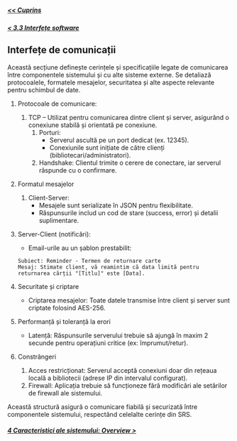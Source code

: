 ##### [<< Cuprins](../Cuprins.md)
##### [< 3.3 Interfețe software](3.3%20Interfețe%20software.md)
## Interfețe de comunicații

Această secțiune definește cerințele și specificațiile legate de comunicarea între componentele sistemului și cu alte sisteme externe. Se detaliază protocoalele, formatele mesajelor, securitatea și alte aspecte relevante pentru schimbul de date.

1. Protocoale de comunicare: 
    1. TCP – Utilizat pentru comunicarea dintre client și server, asigurând o conexiune stabilă și orientată pe conexiune.
        1. Porturi: 
            - Serverul ascultă pe un port dedicat (ex. 12345).
            - Conexiunile sunt inițiate de către clienți (bibliotecari/administratori).
        2. Handshake: Clientul trimite o cerere de conectare, iar serverul răspunde cu o confirmare.

2. Formatul mesajelor
    1. Client-Server:
        - Mesajele sunt serializate în JSON pentru flexibilitate.
        - Răspunsurile includ un cod de stare (success, error) și detalii suplimentare.

2. Server-Client (notificări):
    - Email-urile au un șablon prestabilit:
    ```plaintext
    Subiect: Reminder - Termen de returnare carte  
    Mesaj: Stimate client, vă reamintim că data limită pentru returnarea cărții "[Titlu]" este [Data].
    ```

3. Securitate și criptare
    - Criptarea mesajelor: Toate datele transmise între client și server sunt criptate folosind AES-256.

4. Performanță și toleranță la erori
    - Latență: Răspunsurile serverului trebuie să ajungă în maxim 2 secunde pentru operațiuni critice (ex: împrumut/retur).

5. Constrângeri
    1. Acces restricționat: Serverul acceptă conexiuni doar din rețeaua locală a bibliotecii (adrese IP din intervalul configurat).
    2. Firewall: Aplicația trebuie să funcționeze fără modificări ale setărilor de firewall ale sistemului.

Această structură asigură o comunicare fiabilă și securizată între componentele sistemului, respectând celelalte cerințe din SRS.

##### [4 Caracteristici ale sistemului: Overview >](../4%20Caracteristici%20ale%20sistemului/4.0%20Overview.md)

